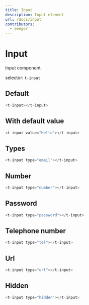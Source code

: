 ```yaml
---
title: Input
description: Input element
url: /docs/input
contributors:
  - eeegor
---
```


# Input

Input component

selector: `t-input`

## Default

```javascript
<t-input></t-input>
```

<div class="demo-container">
  <t-input></t-input>
</div>

## With default value

```javascript
<t-input value="Hello"></t-input>
```

<div class="demo-container">
  <t-input value="Hello"></t-input>
</div>

## Types

```javascript
<t-input type="email"></t-input>
```

<div class="demo-container">
  <t-input type="email"></t-input>
</div>

## Number

```javascript
<t-input type="number"></t-input>
```

<div class="demo-container">
  <t-input type="number"></t-input>
</div>

## Password

```javascript
<t-input type="password"></t-input>
```

<div class="demo-container">
  <t-input type="password"></t-input>
</div>

## Telephone number

```javascript
<t-input type="tel"></t-input>
```

<div class="demo-container">
  <t-input type="tel"></t-input>
</div>

## Url

```javascript
<t-input type="url"></t-input>
```

<div class="demo-container">
  <t-input type="url"></t-input>
</div>

## Hidden

```javascript
<t-input type="hidden"></t-input>
```

<div class="demo-container">
  <t-input type="hidden"></t-input>
</div>
